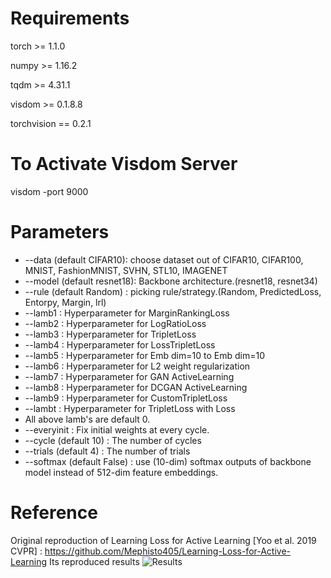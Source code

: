 # Requirements
 torch >= 1.1.0

 numpy >= 1.16.2

 tqdm >= 4.31.1

 visdom >= 0.1.8.8
 
 torchvision == 0.2.1

# To Activate Visdom Server
  visdom -port 9000

# Parameters

* --data (default CIFAR10): choose dataset out of CIFAR10, CIFAR100, MNIST, FashionMNIST, SVHN, STL10, IMAGENET
* --model (default resnet18): Backbone architecture.(resnet18, resnet34)
* --rule (default Random) : picking rule/strategy.(Random, PredictedLoss, Entorpy, Margin, lrl)
* --lamb1 : Hyperparameter for MarginRankingLoss
* --lamb2 : Hyperparameter for LogRatioLoss
* --lamb3 : Hyperparameter for TripletLoss
* --lamb4 : Hyperparameter for LossTripletLoss
* --lamb5 : Hyperparameter for Emb dim=10 to Emb dim=10
* --lamb6 : Hyperparameter for L2 weight regularization
* --lamb7 : Hyperparameter for GAN ActiveLearning
* --lamb8 : Hyperparameter for DCGAN ActiveLearning
* --lamb9 : Hyperparameter for CustomTripletLoss
* --lambt : Hyperparameter for TripletLoss with Loss
* All above lamb's are default 0.
* --everyinit : Fix initial weights at every cycle.
* --cycle (default 10) : The number of cycles
* --trials (default 4) : The number of trials
* --softmax (default False) : use (10-dim) softmax outputs of backbone model instead of 512-dim feature embeddings.

# Reference

 Original reproduction of Learning Loss for Active Learning [Yoo et al. 2019 CVPR] : https://github.com/Mephisto405/Learning-Loss-for-Active-Learning
 Its reproduced results
 ![Results](./results.PNG)